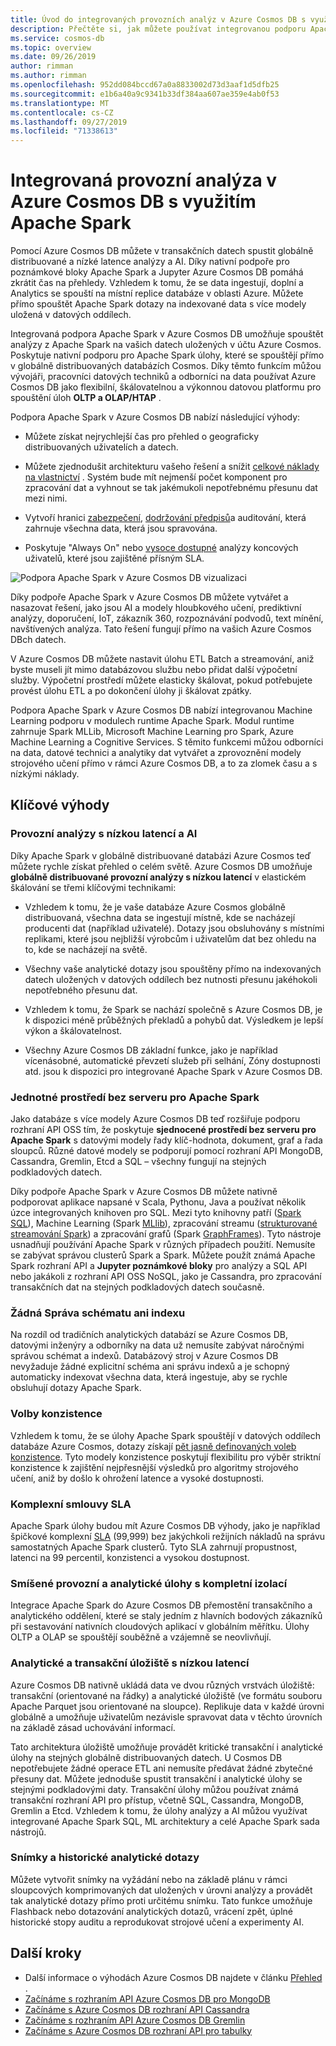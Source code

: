 ```yaml
---
title: Úvod do integrovaných provozních analýz v Azure Cosmos DB s využitím Apache Spark
description: Přečtěte si, jak můžete používat integrovanou podporu Apache Spark v Azure Cosmos DB ke spouštění Operational Analytics a AI.
ms.service: cosmos-db
ms.topic: overview
ms.date: 09/26/2019
author: rimman
ms.author: rimman
ms.openlocfilehash: 952dd084bccd67a0a8833002d73d3aaf1d5dfb25
ms.sourcegitcommit: e1b6a40a9c9341b33df384aa607ae359e4ab0f53
ms.translationtype: MT
ms.contentlocale: cs-CZ
ms.lasthandoff: 09/27/2019
ms.locfileid: "71338613"
---
```

# <a name="built-in-operational-analytics-in-azure-cosmos-db-with-apache-spark"></a>Integrovaná provozní analýza v Azure Cosmos DB s využitím Apache Spark

Pomocí Azure Cosmos DB můžete v transakčních datech spustit globálně distribuované a nízké latence analýzy a AI. Díky nativní podpoře pro poznámkové bloky Apache Spark a Jupyter Azure Cosmos DB pomáhá zkrátit čas na přehledy. Vzhledem k tomu, že se data ingestují, doplní a Analytics se spouští na místní replice databáze v oblasti Azure. Můžete přímo spouštět Apache Spark dotazy na indexované data s více modely uložená v datových oddílech.

Integrovaná podpora Apache Spark v Azure Cosmos DB umožňuje spouštět analýzy z Apache Spark na vašich datech uložených v účtu Azure Cosmos. Poskytuje nativní podporu pro Apache Spark úlohy, které se spouštějí přímo v globálně distribuovaných databázích Cosmos. Díky těmto funkcím můžou vývojáři, pracovníci datových techniků a odborníci na data používat Azure Cosmos DB jako flexibilní, škálovatelnou a výkonnou datovou platformu pro spouštění úloh **OLTP a OLAP/HTAP** .

Podpora Apache Spark v Azure Cosmos DB nabízí následující výhody:

* Můžete získat nejrychlejší čas pro přehled o geograficky distribuovaných uživatelích a datech.

* Můžete zjednodušit architekturu vašeho řešení a snížit [celkové náklady na vlastnictví](total-cost-ownership.md) . Systém bude mít nejmenší počet komponent pro zpracování dat a vyhnout se tak jakémukoli nepotřebnému přesunu dat mezi nimi.

* Vytvoří hranici [zabezpečení](secure-access-to-data.md), [dodržování předpisů](compliance.md)a auditování, která zahrnuje všechna data, která jsou spravována.

* Poskytuje "Always On" nebo [vysoce dostupné](high-availability.md) analýzy koncových uživatelů, které jsou zajištěné přísným SLA.

![Podpora Apache Spark v Azure Cosmos DB vizualizaci](./media/spark-api-introduction/spark-api-visualization.png)
 
Díky podpoře Apache Spark v Azure Cosmos DB můžete vytvářet a nasazovat řešení, jako jsou AI a modely hloubkového učení, prediktivní analýzy, doporučení, IoT, zákazník 360, rozpoznávání podvodů, text mínění, navštívených analýza. Tato řešení fungují přímo na vašich Azure Cosmos DBch datech.

V Azure Cosmos DB můžete nastavit úlohu ETL Batch a streamování, aniž byste museli jít mimo databázovou službu nebo přidat další výpočetní služby. Výpočetní prostředí můžete elasticky škálovat, pokud potřebujete provést úlohu ETL a po dokončení úlohy ji škálovat zpátky.

Podpora Apache Spark v Azure Cosmos DB nabízí integrovanou Machine Learning podporu v modulech runtime Apache Spark. Modul runtime zahrnuje Spark MLLib, Microsoft Machine Learning pro Spark, Azure Machine Learning a Cognitive Services. S těmito funkcemi můžou odborníci na data, datové technici a analytiky dat vytvářet a zprovoznění modely strojového učení přímo v rámci Azure Cosmos DB, a to za zlomek času a s nízkými náklady.


## <a name="key-benefits"></a>Klíčové výhody

### <a name="low-latency-operational-analytics-and-ai"></a>Provozní analýzy s nízkou latencí a AI

Díky Apache Spark v globálně distribuované databázi Azure Cosmos teď můžete rychle získat přehled o celém světě. Azure Cosmos DB umožňuje **globálně distribuované provozní analýzy s nízkou latencí** v elastickém škálování se třemi klíčovými technikami:

* Vzhledem k tomu, že je vaše databáze Azure Cosmos globálně distribuovaná, všechna data se ingestují místně, kde se nacházejí producenti dat (například uživatelé). Dotazy jsou obsluhovány s místními replikami, které jsou nejbližší výrobcům i uživatelům dat bez ohledu na to, kde se nacházejí na světě.

* Všechny vaše analytické dotazy jsou spouštěny přímo na indexovaných datech uložených v datových oddílech bez nutnosti přesunu jakéhokoli nepotřebného přesunu dat.

* Vzhledem k tomu, že Spark se nachází společně s Azure Cosmos DB, je k dispozici méně průběžných překladů a pohybů dat. Výsledkem je lepší výkon a škálovatelnost.

* Všechny Azure Cosmos DB základní funkce, jako je například vícenásobné, automatické převzetí služeb při selhání, Zóny dostupnosti atd. jsou k dispozici pro integrované Apache Spark v Azure Cosmos DB.

### <a name="unified-serverless-experience-for-apache-spark"></a>Jednotné prostředí bez serveru pro Apache Spark

Jako databáze s více modely Azure Cosmos DB teď rozšiřuje podporu rozhraní API OSS tím, že poskytuje **sjednocené prostředí bez serveru pro Apache Spark** s datovými modely řady klíč-hodnota, dokument, graf a řada sloupců. Různé datové modely se podporují pomocí rozhraní API MongoDB, Cassandra, Gremlin, Etcd a SQL – všechny fungují na stejných podkladových datech. 

Díky podpoře Apache Spark v Azure Cosmos DB můžete nativně podporovat aplikace napsané v Scala, Pythonu, Java a používat několik úzce integrovaných knihoven pro SQL. Mezi tyto knihovny patří ([Spark SQL](https://spark.apache.org/sql/)), Machine Learning (Spark [MLlib](https://spark.apache.org/mllib/)), zpracování streamu ([strukturované streamování Spark](https://spark.apache.org/streaming/)) a zpracování grafů (Spark [GraphFrames]( https://docs.databricks.com/spark/latest/graph-analysis/graphframes/user-guide-python.html)). Tyto nástroje usnadňují používání Apache Spark v různých případech použití. Nemusíte se zabývat správou clusterů Spark a Spark. Můžete použít známá Apache Spark rozhraní API a **Jupyter poznámkové bloky** pro analýzy a SQL API nebo jakákoli z rozhraní API OSS NoSQL, jako je Cassandra, pro zpracování transakčních dat na stejných podkladových datech současně.

### <a name="no-schema-or-index-management"></a>Žádná Správa schématu ani indexu

Na rozdíl od tradičních analytických databází se Azure Cosmos DB, datovými inženýry a odborníky na data už nemusíte zabývat náročnými správou schémat a indexů. Databázový stroj v Azure Cosmos DB nevyžaduje žádné explicitní schéma ani správu indexů a je schopný automaticky indexovat všechna data, která ingestuje, aby se rychle obsluhují dotazy Apache Spark.

### <a name="consistency-choices"></a>Volby konzistence

Vzhledem k tomu, že se úlohy Apache Spark spouštějí v datových oddílech databáze Azure Cosmos, dotazy získají [pět jasně definovaných voleb konzistence](consistency-levels.md). Tyto modely konzistence poskytují flexibilitu pro výběr striktní konzistence k zajištění nejpřesnější výsledků pro algoritmy strojového učení, aniž by došlo k ohrožení latence a vysoké dostupnosti.

### <a name="comprehensive-slas"></a>Komplexní smlouvy SLA

Apache Spark úlohy budou mít Azure Cosmos DB výhody, jako je například špičkové komplexní [SLA](https://azure.microsoft.com/support/legal/sla/documentdb/v1_1/) (99,999) bez jakýchkoli režijních nákladů na správu samostatných Apache Spark clusterů. Tyto SLA zahrnují propustnost, latenci na 99 percentil, konzistenci a vysokou dostupnost. 

### <a name="mixed-operational-and-analytical-workloads-with-complete-isolation"></a>Smíšené provozní a analytické úlohy s kompletní izolací

Integrace Apache Spark do Azure Cosmos DB přemostění transakčního a analytického oddělení, které se staly jedním z hlavních bodových zákazníků při sestavování nativních cloudových aplikací v globálním měřítku. Úlohy OLTP a OLAP se spouštějí souběžně a vzájemně se neovlivňují.

### <a name="low-latency-analytical-and-transactional-storage"></a>Analytické a transakční úložiště s nízkou latencí

Azure Cosmos DB nativně ukládá data ve dvou různých vrstvách úložiště: transakční (orientované na řádky) a analytické úložiště (ve formátu souboru Apache Parquet jsou orientované na sloupce). Replikuje data v každé úrovni globálně a umožňuje uživatelům nezávisle spravovat data v těchto úrovních na základě zásad uchovávání informací.

Tato architektura úložiště umožňuje provádět kritické transakční i analytické úlohy na stejných globálně distribuovaných datech. U Cosmos DB nepotřebujete žádné operace ETL ani nemusíte předávat žádné zbytečné přesuny dat. Můžete jednoduše spustit transakční i analytické úlohy se stejnými podkladovými daty. Transakční úlohy můžou používat známá transakční rozhraní API pro přístup, včetně SQL, Cassandra, MongoDB, Gremlin a Etcd. Vzhledem k tomu, že úlohy analýzy a AI můžou využívat integrované Apache Spark SQL, ML architektury a celé Apache Spark sada nástrojů.

### <a name="snapshots-and-historical-analytical-queries"></a>Snímky a historické analytické dotazy

Můžete vytvořit snímky na vyžádání nebo na základě plánu v rámci sloupcových komprimovaných dat uložených v úrovni analýzy a provádět tak analytické dotazy přímo proti určitému snímku. Tato funkce umožňuje Flashback nebo dotazování analytických dotazů, vrácení zpět, úplné historické stopy auditu a reprodukovat strojové učení a experimenty AI.

## <a name="next-steps"></a>Další kroky

* Další informace o výhodách Azure Cosmos DB najdete v článku [Přehled](introduction.md) .
* [Začínáme s rozhraním API Azure Cosmos DB pro MongoDB](mongodb-introduction.md)
* [Začínáme s Azure Cosmos DB rozhraní API Cassandra](cassandra-introduction.md)
* [Začínáme s rozhraním API Azure Cosmos DB Gremlin](graph-introduction.md)
* [Začínáme s Azure Cosmos DB rozhraní API pro tabulky](table-introduction.md)